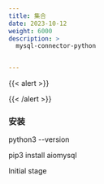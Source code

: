 ```yaml
---
title: 集合
date: 2023-10-12
weight: 6000
description: >
  mysql-connector-python


---
```


{{< alert >}}

{{< /alert >}}


### 安装

python3 --version


pip3 install aiomysql

Initial stage